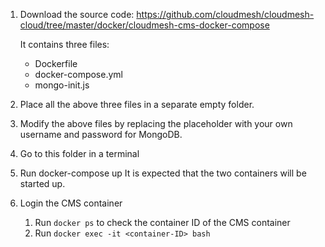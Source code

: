 
1. Download the source code: https://github.com/cloudmesh/cloudmesh-cloud/tree/master/docker/cloudmesh-cms-docker-compose

    It contains three files:
    * Dockerfile
    * docker-compose.yml
    * mongo-init.js

2. Place all the above three files in a separate empty folder.
3. Modify the above files by replacing the placeholder with your own username and password for MongoDB.
4. Go to this folder in a terminal
5. Run docker-compose up
    It is expected that the two containers will be started up.
6. Login the CMS container
    1. Run `docker ps` to check the container ID of the CMS container
    2. Run `docker exec -it <container-ID> bash`
